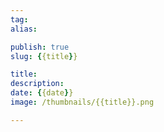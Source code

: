 ```yaml
---
tag:
alias:

publish: true
slug: {{title}}

title:
description:
date: {{date}}
image: /thumbnails/{{title}}.png

---
```



